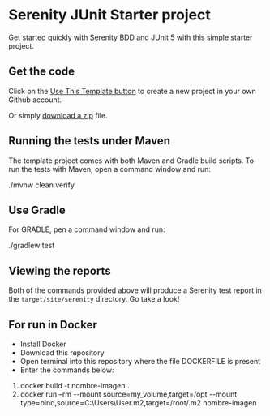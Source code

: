 # Serenity JUnit Starter project

Get started quickly with Serenity BDD and JUnit 5 with this simple starter project. 

## Get the code

Click on the [Use This Template button](https://github.com/serenity-bdd/serenity-junit-starter/generate) to create a new project in your own Github account. 

Or simply [download a zip](https://github.com/serenity-bdd/serenity-junit-starter/archive/master.zip) file.

## Running the tests under Maven

The template project comes with both Maven and Gradle build scripts. To run the tests with Maven, open a command window and run:

  ./mvnw clean verify

## Use Gradle

For GRADLE, pen a command window and run:

  ./gradlew test 

## Viewing the reports

Both of the commands provided above will produce a Serenity test report in the `target/site/serenity` directory. Go take a look!

## For run in Docker
* Install Docker
* Download this repository
* Open terminal into this repository where the file DOCKERFILE is present
* Enter the commands below:
1.  docker build -t nombre-imagen .
3.	docker run –rm --mount source=my_volume,target=/opt --mount type=bind,source=C:\Users\User\.m2,target=/root/.m2 nombre-imagen
